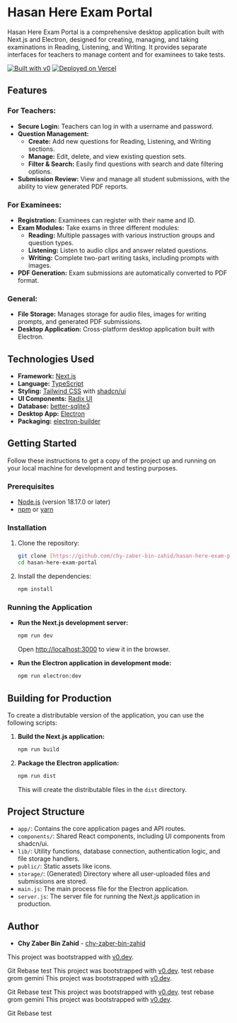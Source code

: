 # Hasan Here Exam Portal

Hasan Here Exam Portal is a comprehensive desktop application built with Next.js and Electron, designed for creating, managing, and taking examinations in Reading, Listening, and Writing. It provides separate interfaces for teachers to manage content and for examinees to take tests.

[![Built with v0](https://img.shields.io/badge/Built%20with-v0.dev-black?style=for-the-badge)](https://v0.dev/chat/projects/TZWxC8Qy5AX)
[![Deployed on Vercel](https://img.shields.io/badge/Deployed%20on-Vercel-black?style=for-the-badge&logo=vercel)](https://vercel.com/chowdhury-zaber-bin-zahids-projects/v0-next-js-login-website)

## Features

### For Teachers:
- **Secure Login:** Teachers can log in with a username and password.
- **Question Management:**
    - **Create:** Add new questions for Reading, Listening, and Writing sections.
    - **Manage:** Edit, delete, and view existing question sets.
    - **Filter & Search:** Easily find questions with search and date filtering options.
- **Submission Review:** View and manage all student submissions, with the ability to view generated PDF reports.

### For Examinees:
- **Registration:** Examinees can register with their name and ID.
- **Exam Modules:** Take exams in three different modules:
    - **Reading:** Multiple passages with various instruction groups and question types.
    - **Listening:** Listen to audio clips and answer related questions.
    - **Writing:** Complete two-part writing tasks, including prompts with images.
- **PDF Generation:** Exam submissions are automatically converted to PDF format.

### General:
- **File Storage:** Manages storage for audio files, images for writing prompts, and generated PDF submissions.
- **Desktop Application:** Cross-platform desktop application built with Electron.

## Technologies Used

- **Framework:** [Next.js](https://nextjs.org/)
- **Language:** [TypeScript](https://www.typescriptlang.org/)
- **Styling:** [Tailwind CSS](https://tailwindcss.com/) with [shadcn/ui](https://ui.shadcn.com/)
- **UI Components:** [Radix UI](https://www.radix-ui.com/)
- **Database:** [better-sqlite3](https://github.com/WiseLibs/better-sqlite3)
- **Desktop App:** [Electron](https://www.electronjs.org/)
- **Packaging:** [electron-builder](https://www.electron.build/)

## Getting Started

Follow these instructions to get a copy of the project up and running on your local machine for development and testing purposes.

### Prerequisites

- [Node.js](https://nodejs.org/) (version 18.17.0 or later)
- [npm](https://www.npmjs.com/) or [yarn](https://yarnpkg.com/)

### Installation

1.  Clone the repository:
    ```bash
    git clone [https://github.com/chy-zaber-bin-zahid/hasan-here-exam-portal.git](https://github.com/chy-zaber-bin-zahid/hasan-here-exam-portal.git)
    cd hasan-here-exam-portal
    ```
2.  Install the dependencies:
    ```bash
    npm install
    ```

### Running the Application

-   **Run the Next.js development server:**
    ```bash
    npm run dev
    ```
    Open [http://localhost:3000](http://localhost:3000) to view it in the browser.

-   **Run the Electron application in development mode:**
    ```bash
    npm run electron:dev
    ```

## Building for Production

To create a distributable version of the application, you can use the following scripts:

1.  **Build the Next.js application:**
    ```bash
    npm run build
    ```
2.  **Package the Electron application:**
    ```bash
    npm run dist
    ```
    This will create the distributable files in the `dist` directory.

## Project Structure

-   `app/`: Contains the core application pages and API routes.
-   `components/`: Shared React components, including UI components from shadcn/ui.
-   `lib/`: Utility functions, database connection, authentication logic, and file storage handlers.
-   `public/`: Static assets like icons.
-   `storage/`: (Generated) Directory where all user-uploaded files and submissions are stored.
-   `main.js`: The main process file for the Electron application.
-   `server.js`: The server file for running the Next.js application in production.

## Author

-   **Chy Zaber Bin Zahid** - [chy-zaber-bin-zahid](https://github.com/chy-zaber-bin-zahid)

This project was bootstrapped with [v0.dev](https://v0.dev).


Git Rebase test
This project was bootstrapped with [v0.dev](https://v0.dev). test rebase grom gemini
This project was bootstrapped with [v0.dev](https://v0.dev).


Git Rebase test
This project was bootstrapped with [v0.dev](https://v0.dev). test rebase grom gemini
This project was bootstrapped with [v0.dev](https://v0.dev).


Git Rebase test
